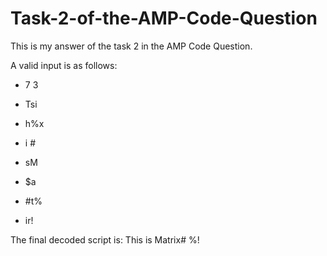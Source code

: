 # Task-2-of-the-AMP-Code-Question
This is my answer of the task 2 in the AMP Code Question.

A valid input is as follows:

* 7 3

* Tsi

* h%x

* i #

* sM 

* $a 

* #t%

* ir!

The final decoded script is: This is Matrix# %!

